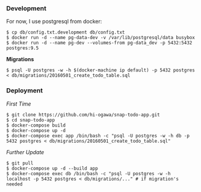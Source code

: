 ### Development

For now, I use postgresql from docker:

```
$ cp db/config.txt.development db/config.txt
$ docker run -d --name pg-data-dev -v /var/lib/postgresql/data busybox
$ docker run -d --name pg-dev --volumes-from pg-data_dev -p 5432:5432 postgres:9.5
```

__Migrations__

```
$ psql -U postgres -w -h $(docker-machine ip default) -p 5432 postgres < db/migrations/20160501_create_todo_table.sql
```

### Deployment

_First Time_

```
$ git clone https://github.com/hi-ogawa/snap-todo-app.git
$ cd snap-todo-app
$ docker-compose build
$ docker-compose up -d
$ docker-compose exec app /bin/bash -c "psql -U postgres -w -h db -p 5432 postgres < db/migrations/20160501_create_todo_table.sql"
```

_Further Update_

```
$ git pull
$ docker-compose up -d --build app
$ docker-compose exec db /bin/bash -c "psql -U postgres -w -h localhost -p 5432 postgres < db/migrations/..." # if migration's needed
```
